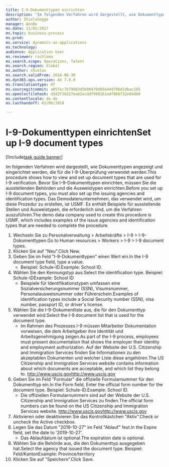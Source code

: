 ```yaml
--- 
title: I-9-Dokumenttypen einrichten
description: "Im folgenden Verfahren wird dargestellt, wie Dokumenttypen angezeigt und eingerichtet werden, die für die I-9-Überprüfung verwendet werden."
author: ShielaSogge
manager: AnnBe
ms.date: 11/01/2017
ms.topic: business-process
ms.prod: 
ms.service: dynamics-ax-applications
ms.technology: 
audience: Application User
ms.reviewer: rschloma
ms.search.scope: Operations, Talent
ms.search.region: Global
ms.author: shielas
ms.search.validFrom: 2016-06-30
ms.dyn365.ops.version: AX 7.0.0
ms.translationtype: HT
ms.sourcegitcommit: a05fec7b79003d5b98470d85644d70bd1dbac285
ms.openlocfilehash: d3d2f38327ea82ecddf998161edf86bf32e04db0
ms.contentlocale: de-de
ms.lasthandoff: 02/06/2018

---
```

# <a name="set-up-i-9-document-types"></a><span data-ttu-id="d4955-103">I-9-Dokumenttypen einrichten</span><span class="sxs-lookup"><span data-stu-id="d4955-103">Set up I-9 document types</span></span>

[!include[task guide banner](../../../includes/task-guide-banner.md)]

<span data-ttu-id="d4955-104">Im folgenden Verfahren wird dargestellt, wie Dokumenttypen angezeigt und eingerichtet werden, die für die I-9-Überprüfung verwendet werden.</span><span class="sxs-lookup"><span data-stu-id="d4955-104">This procedure shows how to view and set up document types that are used for I-9 verification.</span></span> <span data-ttu-id="d4955-105">Bevor Sie I-9-Dokumenttypen einrichten, müssen Sie die ausstellenden Behörden und die Ausweistypen einrichten.</span><span class="sxs-lookup"><span data-stu-id="d4955-105">Before you set up I-9 document types, you must also set up the issuing agencies and identification types.</span></span> <span data-ttu-id="d4955-106">Das Demodatenunternehmen, das verwendet wird, um diese Prozedur zu erstellen, ist USMF. Es enthält Beispiele für ausstellende Stellen und Ausweistypen, die erforderlich sind, um die Verfahren auszuführen.</span><span class="sxs-lookup"><span data-stu-id="d4955-106">The demo data company used to create this procedure is USMF, which includes examples of the issue agencies and identification types that are needed to complete the procedure.</span></span>

1. <span data-ttu-id="d4955-107">Wechseln Sie zu Personalverwaltung > Arbeitskräfte > I-9 > I-9-Dokumenttypen.</span><span class="sxs-lookup"><span data-stu-id="d4955-107">Go to Human resources > Workers > I-9 > I-9 document types.</span></span>
2. <span data-ttu-id="d4955-108">Klicken Sie auf "Neu".</span><span class="sxs-lookup"><span data-stu-id="d4955-108">Click New.</span></span>
3. <span data-ttu-id="d4955-109">Geben Sie im Feld "I-9-Dokumenttypen" einen Wert ein.</span><span class="sxs-lookup"><span data-stu-id="d4955-109">In the I-9 document type field, type a value.</span></span>
    * <span data-ttu-id="d4955-110">Beispiel: Schule-ID.</span><span class="sxs-lookup"><span data-stu-id="d4955-110">Example: School ID.</span></span>  
4. <span data-ttu-id="d4955-111">Wählen Sie den Kennungstyp aus.</span><span class="sxs-lookup"><span data-stu-id="d4955-111">Select the identification type.</span></span>  <span data-ttu-id="d4955-112">Beispiel: Schule-ID</span><span class="sxs-lookup"><span data-stu-id="d4955-112">Example:  School ID</span></span>
    * <span data-ttu-id="d4955-113">Beispiele für Identifikationstypen umfassen eine Sozialversicherungsnummer (SSN), Visumsnummer, Personalausweisnummer oder Führerschein.</span><span class="sxs-lookup"><span data-stu-id="d4955-113">Examples of identification types include a Social Security number (SSN), visa number, passport ID, or driver's license.</span></span>  
5. <span data-ttu-id="d4955-114">Wählen Sie die I-9-Dokumentliste aus, die für den Dokumenttyp verwendet wird.</span><span class="sxs-lookup"><span data-stu-id="d4955-114">Select the I-9 document list that is used for the document type.</span></span>
    * <span data-ttu-id="d4955-115">Im Rahmen des Prozesses I-9 müssen Mitarbeiter Dokumentation vorweisen, die dem Arbeitgeber ihre Identität und Arbeitsgenehmigung zeigen.</span><span class="sxs-lookup"><span data-stu-id="d4955-115">As part of the I-9 process, employees must present documentation that shows the employer their identity and employment authorization.</span></span> <span data-ttu-id="d4955-116">Auf der Website der U.S. Citizenship and Immigration Services finden Sie Informationen zu den akzeptablen Dokumenten und welcher Liste diese angehören.</span><span class="sxs-lookup"><span data-stu-id="d4955-116">The US Citizenship and Immigration Services website contains information about which documents are acceptable, and which list they belong to.</span></span>  <span data-ttu-id="d4955-117">http://www.uscis.gov</span><span class="sxs-lookup"><span data-stu-id="d4955-117">http://www.uscis.gov</span></span>  
6. <span data-ttu-id="d4955-118">Geben Sie im Feld "Formular" die offizielle Formularnummer für den Dokumenttyp ein.</span><span class="sxs-lookup"><span data-stu-id="d4955-118">In the Form field, Enter the official form number for the document type.</span></span> <span data-ttu-id="d4955-119">Beispiel: Schule-ID.</span><span class="sxs-lookup"><span data-stu-id="d4955-119">Example: School ID.</span></span>
    * <span data-ttu-id="d4955-120">Die offiziellen Formularnummern sind auf der Website der U.S. Citizenship and Immigration Services zu finden.</span><span class="sxs-lookup"><span data-stu-id="d4955-120">The official form numbers can be found on the US Citizenship and Immigration Services website.</span></span>  <span data-ttu-id="d4955-121">http://www.uscis.gov</span><span class="sxs-lookup"><span data-stu-id="d4955-121">http://www.uscis.gov</span></span>  
7. <span data-ttu-id="d4955-122">Aktivieren oder deaktivieren Sie das Kontrollkästchen "Aktiv".</span><span class="sxs-lookup"><span data-stu-id="d4955-122">Check or uncheck the Active checkbox.</span></span>
8. <span data-ttu-id="d4955-123">Legen Sie das Datum "2019-10-27" im Feld "Ablauf" fest.</span><span class="sxs-lookup"><span data-stu-id="d4955-123">In the Expire field, set the date to '2019-10-27'.</span></span>
    * <span data-ttu-id="d4955-124">Das Ablaufdatum ist optional.</span><span class="sxs-lookup"><span data-stu-id="d4955-124">The expiration date is optional.</span></span>  
9. <span data-ttu-id="d4955-125">Wählen Sie die Behörde aus, die den Dokumenttyp ausgegeben hat.</span><span class="sxs-lookup"><span data-stu-id="d4955-125">Select the agency that issued the document type.</span></span> <span data-ttu-id="d4955-126">Beispiel: Feld/Kanton</span><span class="sxs-lookup"><span data-stu-id="d4955-126">Example: Province/territory</span></span>
10. <span data-ttu-id="d4955-127">Klicken Sie auf "Speichern".</span><span class="sxs-lookup"><span data-stu-id="d4955-127">Click Save.</span></span>


